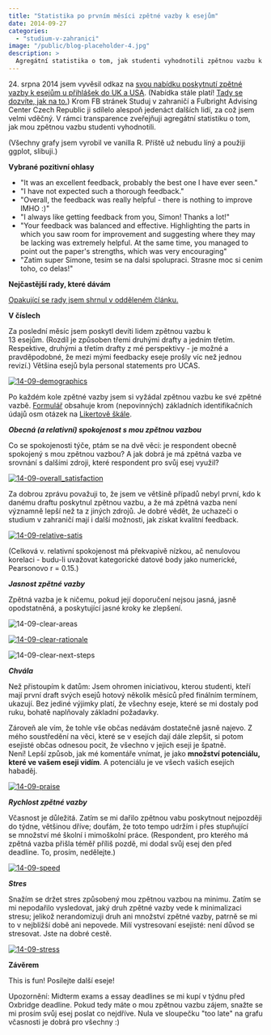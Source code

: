 ```yaml
---
title: "Statistika po prvním měsíci zpětné vazby k esejům"
date: 2014-09-27
categories:
  - "studium-v-zahranici"
image: "/public/blog-placeholder-4.jpg"
description: >
  Agregátní statistika o tom, jak studenti vyhodnotili zpětnou vazbu k esejím, kterou jsem jim poskytl.
---
```


24\. srpna 2014 jsem vyvěsil odkaz na [svou nabídku poskytnutí zpětné vazby k esejům u přihlášek do UK a USA](http://simon.podhajsky.net/blog/feedback-k-esejum/ "Feedback k esejům"). (Nabídka stále platí! [Tady se dozvíte, jak na to.](http://simon.podhajsky.net/blog/feedback-k-esejum/ "Feedback k esejům")) Krom FB stránek Studuj v zahraničí a Fulbright Advising Center Czech Republic ji sdílelo alespoň jedenáct dalších lidí, za což jsem velmi vděčný. V rámci transparence zveřejňuji agregátní statistiku o tom, jak mou zpětnou vazbu studenti vyhodnotili.

(Všechny grafy jsem vyrobil ve vanilla R. Příště už nebudu líný a použiji ggplot, slibuji.)

**Vybrané pozitivní ohlasy**

- "It was an excellent feedback, probably the best one I have ever seen."
- "I have not expected such a thorough feedback."
- "Overall, the feedback was really helpful - there is nothing to improve IMHO :)"
- "I always like getting feedback from you, Simon! Thanks a lot!"
- "Your feedback was balanced and effective. Highlighting the parts in which you saw room for improvement and suggesting where they may be lacking was extremely helpful. At the same time, you managed to point out the paper's strengths, which was very encouraging"
- "Zatim super Simone, tesim se na dalsi spolupraci. Strasne moc si cenim toho, co delas!"

**<!--more-->**

**Nejčastější rady, které dávám**

[Opakující se rady jsem shrnul v odděleném článku.](http://simon.podhajsky.net/blog/2014/nejcastejsi-rady-k-commonapp-a-ucas-esejum/ "Nejčastější rady k CommonApp a UCAS esejům")

**V číslech**

Za poslední měsíc jsem poskytl devíti lidem zpětnou vazbu k 13 esejům. (Rozdíl je způsoben třemi druhými drafty a jedním třetím. Respektive, druhými a třetím drafty z mé perspektivy - je možné a pravděpodobné, že mezi mými feedbacky eseje prošly víc než jednou revizí.) Většina esejů byla personal statements pro UCAS.

[![14-09-demographics](images/14-09-demographics.png)](http://simon.podhajsky.net/blog/wp-content/uploads/2014/09/14-09-demographics.png)

Po každém kole zpětné vazby jsem si vyžádal zpětnou vazbu ke své zpětné vazbě. [Formulář](https://docs.google.com/forms/d/1B0vtaSlqYPc1CcX25PLWYREjhVEmFw_HCZvreebk6No/viewform) obsahuje krom (nepovinných) základních identifikačních údajů osm otázek na [Likertově škále](http://en.wikipedia.org/wiki/Likert_scale).

_**Obecná (a relativní) spokojenost s mou zpětnou vazbou**_

Co se spokojenosti týče, ptám se na dvě věci: je respondent obecně spokojený s mou zpětnou vazbou? A jak dobrá je má zpětná vazba ve srovnání s dalšími zdroji, které respondent pro svůj esej využil?

[![14-09-overall_satisfaction](images/14-09-overall_satisfaction.png)](http://simon.podhajsky.net/blog/wp-content/uploads/2014/09/14-09-overall_satisfaction.png)



Za dobrou zprávu považuji to, že jsem ve většině případů nebyl první, kdo k danému draftu poskytnul zpětnou vazbu, a že má zpětná vazba není významně lepší než ta z jiných zdrojů. Je dobré vědět, že uchazeči o studium v zahraničí mají i další možnosti, jak získat kvalitní feedback.

[![14-09-relative-satis](images/14-09-relative-satis.png)](http://simon.podhajsky.net/blog/wp-content/uploads/2014/09/14-09-relative-satis.png)

(Celková v. relativní spokojenost má překvapivě nízkou, ač nenulovou korelaci - budu-li uvažovat kategorické datové body jako numerické, Pearsonovo r = 0.15.)

_**Jasnost zpětné vazby**_

Zpětná vazba je k ničemu, pokud její doporučení nejsou jasná, jasně opodstatněná, a poskytující jasné kroky ke zlepšení.

![14-09-clear-areas](images/14-09-clear-areas.png)

[![14-09-clear-rationale](images/14-09-clear-rationale.png)](http://simon.podhajsky.net/blog/wp-content/uploads/2014/09/14-09-clear-rationale.png)

![14-09-clear-next-steps](images/14-09-clear-next-steps.png)

_**Chvála**_

Než přistoupím k datům: Jsem ohromen iniciativou, kterou studenti, kteří mají první draft svých esejů hotový několik měsíců před finálním termínem, ukazují. Bez jediné výjimky platí, že všechny eseje, které se mi dostaly pod ruku, bohatě naplňovaly základní požadavky.

Zároveň ale vím, že tohle vše občas nedávám dostatečně jasně najevo. Z mého soustředění na věci, které se v esejích dají dále zlepšit, si potom esejisté občas odnesou pocit, že všechno v jejich eseji je špatně. Není! Lepší způsob, jak mé komentáře vnímat, je jako **množství potenciálu, které ve vašem eseji vidím**. A potenciálu je ve všech vašich esejích habaděj.

[![14-09-praise](images/14-09-praise.png)](http://simon.podhajsky.net/blog/wp-content/uploads/2014/09/14-09-praise.png)

_**Rychlost zpětné vazby**_

Včasnost je důležitá. Zatím se mi dařilo zpětnou vabu poskytnout nejpozději do týdne, většinou dříve; doufám, že toto tempo udržím i přes stupňující se množství mé školní i mimoškolní práce. (Respondent, pro kterého má zpětná vazba přišla téměř příliš pozdě, mi dodal svůj esej den před deadline. To, prosím, nedělejte.)

[![14-09-speed](images/14-09-speed.png)](http://simon.podhajsky.net/blog/wp-content/uploads/2014/09/14-09-speed.png)

**_Stres_**

Snažím se držet stres způsobený mou zpětnou vazbou na minimu. Zatím se mi nepodařilo vysledovat, jaký druh zpětné vazby vede k minimalizaci stresu; jelikož nerandomizuji druh ani množství zpětné vazby, patrně se mi to v nejbližší době ani nepovede. Milí vystresovaní esejisté: není důvod se stresovat. Jste na dobré cestě.

[![14-09-stress](images/14-09-stress.png)](http://simon.podhajsky.net/blog/wp-content/uploads/2014/09/14-09-stress.png)

**Závěrem**

This is fun! Posílejte další eseje!

Upozornění: Midterm exams a essay deadlines se mi kupí v týdnu před Oxbridge deadline. Pokud tedy máte o mou zpětnou vazbu zájem, snažte se mi prosím svůj esej poslat co nejdříve. Nula ve sloupečku "too late" na grafu včasnosti je dobrá pro všechny :)
